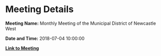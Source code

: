 # Meeting Details

**Meeting Name:** Monthly Meeting of the Municipal District of Newcastle West

**Date and Time:** 2018-07-04 10:00:00

**[Link to Meeting](https://www.limerick.ie/council/whats-on/monthly-meeting-municipal-district-newcastle-west-31)**
